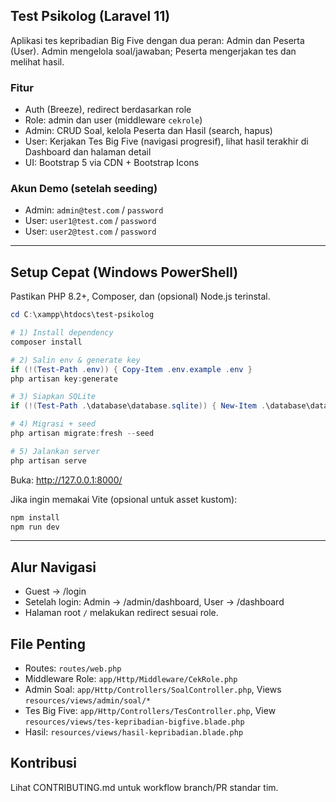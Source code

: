 ## Test Psikolog (Laravel 11)

Aplikasi tes kepribadian Big Five dengan dua peran: Admin dan Peserta (User). Admin mengelola soal/jawaban; Peserta mengerjakan tes dan melihat hasil.

### Fitur
- Auth (Breeze), redirect berdasarkan role
- Role: admin dan user (middleware `cekrole`)
- Admin: CRUD Soal, kelola Peserta dan Hasil (search, hapus)
- User: Kerjakan Tes Big Five (navigasi progresif), lihat hasil terakhir di Dashboard dan halaman detail
- UI: Bootstrap 5 via CDN + Bootstrap Icons

### Akun Demo (setelah seeding)
- Admin: `admin@test.com` / `password`
- User: `user1@test.com` / `password`
- User: `user2@test.com` / `password`

---

## Setup Cepat (Windows PowerShell)
Pastikan PHP 8.2+, Composer, dan (opsional) Node.js terinstal.

```powershell
cd C:\xampp\htdocs\test-psikolog

# 1) Install dependency
composer install

# 2) Salin env & generate key
if (!(Test-Path .env)) { Copy-Item .env.example .env }
php artisan key:generate

# 3) Siapkan SQLite
if (!(Test-Path .\database\database.sqlite)) { New-Item .\database\database.sqlite -ItemType File | Out-Null }

# 4) Migrasi + seed
php artisan migrate:fresh --seed

# 5) Jalankan server
php artisan serve
```

Buka: http://127.0.0.1:8000/

Jika ingin memakai Vite (opsional untuk asset kustom):
```powershell
npm install
npm run dev
```

---

## Alur Navigasi
- Guest → /login
- Setelah login: Admin → /admin/dashboard, User → /dashboard
- Halaman root `/` melakukan redirect sesuai role.

## File Penting
- Routes: `routes/web.php`
- Middleware Role: `app/Http/Middleware/CekRole.php`
- Admin Soal: `app/Http/Controllers/SoalController.php`, Views `resources/views/admin/soal/*`
- Tes Big Five: `app/Http/Controllers/TesController.php`, View `resources/views/tes-kepribadian-bigfive.blade.php`
- Hasil: `resources/views/hasil-kepribadian.blade.php`

## Kontribusi
Lihat CONTRIBUTING.md untuk workflow branch/PR standar tim.
